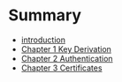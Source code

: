 # Summary

* [introduction](README.md)
* [Chapter 1 Key Derivation](key_derivation.md)
* [Chapter 2 Authentication](authentication.md)
* [Chapter 3 Certificates](certificats.md)


